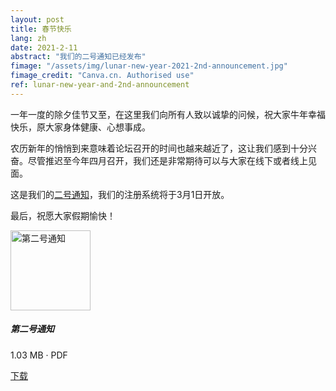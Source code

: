 ```yaml
---
layout: post
title: 春节快乐
lang: zh
date: 2021-2-11
abstract: "我们的二号通知已经发布"
fimage: "/assets/img/lunar-new-year-2021-2nd-announcement.jpg"
fimage_credit: "Canva.cn. Authorised use"
ref: lunar-new-year-and-2nd-announcement
---
```


一年一度的除夕佳节又至，在这里我们向所有人致以诚挚的问候，祝大家牛年幸福快乐，原大家身体健康、心想事成。

农历新年的悄悄到来意味着论坛召开的时间也越来越近了，这让我们感到十分兴奋。尽管推迟至今年四月召开，我们还是非常期待可以与大家在线下或者线上见面。

这是我们的[二号通知](/assets/doc/announcement-2-zh.pdf)，我们的注册系统将于3月1日开放。

最后，祝愿大家假期愉快！

<div class="card mb-3">
  <div class="media">
    <img src="https://cdn.jsdelivr.net/gh/estds/estds2020/assets/img/
announcement-2-cover-zh.jpg" alt="第二号通知" width="128">
    <div class="media-body p-2">
      <h5 class="mt-0">第二号通知</h5>
      <p class="small text-muted">1.03 MB · PDF</p>
      <p><a href="/assets/doc/announcement-2-zh.pdf" class="btn btn-primary">下载</a></p>
    </div>
  </div>
</div>
